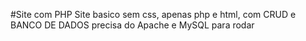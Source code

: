 #Site com PHP
Site basico sem css, apenas php e html, com CRUD e BANCO DE DADOS
precisa do Apache e MySQL para rodar
